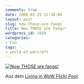 ```yaml
---
comments: true
date: 2006-01-25 12:38:04
layout: post
slug: now-those-are-fangs
title: Now THOSE are fangs!
wordpress_id: 1039
categories:
- Fun
tags:
- world-of-warcraft
---
```


[![Now THOSE are fangs!](http://static.flickr.com/26/90751036_bdbc98e151.jpg)](http://www.flickr.com/photos/staci/90751036/)

Aus dem [Living in WoW Flickr Pool](http://www.flickr.com/groups/living_in_wow/).
